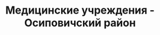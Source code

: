 ---
district_id: 6-17-0
district_name: Осиповичский район
title: Медицинские учреждения - Осиповичский район
---